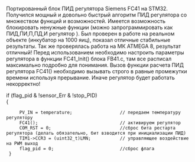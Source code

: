 Портированный блок ПИД регулятора Siemens FC41 на STM32.
Получился мощный и довольно быстрый алгоритм ПИД регулятора со множеством функций и возможностей. Имеется возможность блокировать ненужные функции (можно запрограммировать как ПИД,ПИ,П,ПД,И регулятор ). Был проверен в работе на реальном объекте (инкубатор на 1000 яиц), показал отличные стабильные результаты. 
Так же проверялась работа на МК ATMEGA 8, результат отличный!
Перед использованием необходимо настроить параметры регулятора в функции FC41_Init() блока FB41.c, там все расписал максимально подробно для понимания.
Вызов функции расчета ПИД регулятора FC41() необходимо вызывать строго в равные промежутки времени используя прерывание. Иначе регулятор будет работать некорректно!


   if (flag_pid & !sensor_Err & !stop_PID)      
     { 
             
         PV_IN = temperature;                  // передаем температуру регулятору
         FC41();                               // активируем регулятор
         COM_RST = 0;                          //сброс бита рестарта регулятора (делать обязательно, бит взводится при инициализации ПИД)
         TIM1->CCR3 = (uint32_t)LMN;           // управляющее воздействие на PWM выход	 
         flag_pid = 0;                         //сброс флага
     } 
